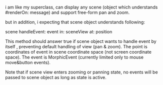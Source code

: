 i am like my superclass, can display any scene (object which understands #renderOn:  message)and support free-form pan and zoom.but in addition, i expecting that scene object understands following:scene handleEvent: event in: sceneView at: position This method should answer true if scene object wants to handle event by itself , preventing default handling of view (pan & zoom).The point is coordinates of event in scene coordinate space (not screen coordinate space). The event is MorphicEvent (currently limited only to mouse move&button events).Note that if scene view enters zooming or panning state, no events will be passed to scene object as long as state is active. 